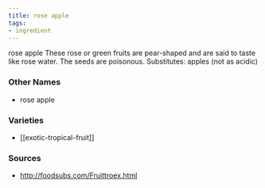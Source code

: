 ```yaml
---
title: rose apple
tags:
- ingredient
---
```

rose apple These rose or green fruits are pear-shaped and are said to taste like rose water. The seeds are poisonous. Substitutes: apples (not as acidic)

### Other Names

* rose apple

### Varieties

* [[exotic-tropical-fruit]]

### Sources
* http://foodsubs.com/Fruittroex.html
